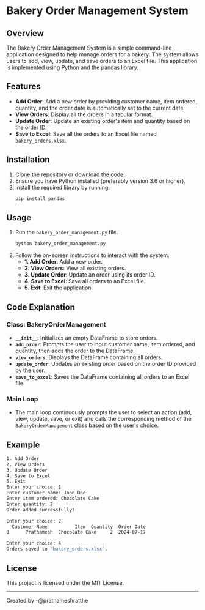 # Bakery Order Management System

## Overview

The Bakery Order Management System is a simple command-line application designed to help manage orders for a bakery. The system allows users to add, view, update, and save orders to an Excel file. This application is implemented using Python and the pandas library.

## Features

- **Add Order**: Add a new order by providing customer name, item ordered, quantity, and the order date is automatically set to the current date.
- **View Orders**: Display all the orders in a tabular format.
- **Update Order**: Update an existing order's item and quantity based on the order ID.
- **Save to Excel**: Save all the orders to an Excel file named `bakery_orders.xlsx`.

## Installation

1. Clone the repository or download the code.
2. Ensure you have Python installed (preferably version 3.6 or higher).
3. Install the required library by running:
   ```sh
   pip install pandas
   ```

## Usage

1. Run the `bakery_order_management.py` file.
   ```sh
   python bakery_order_management.py
   ```
2. Follow the on-screen instructions to interact with the system:
   - **1. Add Order**: Add a new order.
   - **2. View Orders**: View all existing orders.
   - **3. Update Order**: Update an order using its order ID.
   - **4. Save to Excel**: Save all orders to an Excel file.
   - **5. Exit**: Exit the application.

## Code Explanation

### Class: BakeryOrderManagement

- **`__init__`**: Initializes an empty DataFrame to store orders.
- **`add_order`**: Prompts the user to input customer name, item ordered, and quantity, then adds the order to the DataFrame.
- **`view_orders`**: Displays the DataFrame containing all orders.
- **`update_order`**: Updates an existing order based on the order ID provided by the user.
- **`save_to_excel`**: Saves the DataFrame containing all orders to an Excel file.

### Main Loop

- The main loop continuously prompts the user to select an action (add, view, update, save, or exit) and calls the corresponding method of the `BakeryOrderManagement` class based on the user's choice.

## Example

```sh
1. Add Order
2. View Orders
3. Update Order
4. Save to Excel
5. Exit
Enter your choice: 1
Enter customer name: John Doe
Enter item ordered: Chocolate Cake
Enter quantity: 2
Order added successfully!

Enter your choice: 2
  Customer Name          Item  Quantity  Order Date
0      Prathamesh  Chocolate Cake     2  2024-07-17

Enter your choice: 4
Orders saved to 'bakery_orders.xlsx'.
```

## License

This project is licensed under the MIT License.

---
Created by -@prathameshratthe
